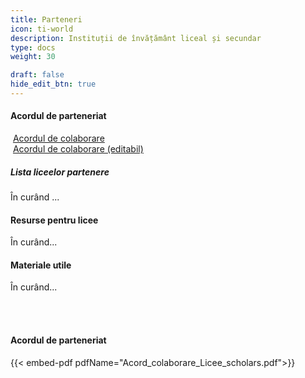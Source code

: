 ```yaml
---
title: Parteneri
icon: ti-world
description: Instituții de învățământ liceal și secundar
type: docs
weight: 30

draft: false
hide_edit_btn: true
---
```

<!-- type: dpg-standard -->

<!--
type: redirect
redirectUrl: https://www.unicef.org/innovation/
-->


#### Acordul de parteneriat

<i class="fas fa-file-pdf"></i>&nbsp;<a href="/pdfs/Acord_colaborare_Licee_scholars.pdf" download>Acordul de colaborare</a> <br>
<i class="fas fa-file-word"></i>&nbsp;<a href="/words/Acord_colaborare_Licee_scholars.docx" download>Acordul de colaborare (editabil)</a>


##### Lista liceelor partenere

În curând ...


#### Resurse pentru licee

În curând...


#### Materiale utile

În curând...


<br></br>
#### Acordul de parteneriat

{{< embed-pdf pdfName="Acord_colaborare_Licee_scholars.pdf">}}
